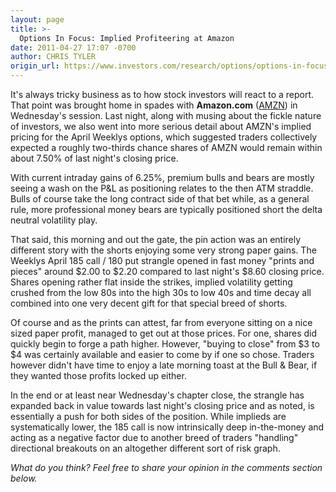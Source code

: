```yaml
---
layout: page
title: >-
  Options In Focus: Implied Profiteering at Amazon
date: 2011-04-27 17:07 -0700
author: CHRIS TYLER
origin_url: https://www.investors.com/research/options/options-in-focus-implied-profiteering-at-amazon/
---
```






It's always tricky business as to how stock investors will react to a report. That point was brought home in spades with **Amazon.com** ([AMZN](https://research.investors.com/quote.aspx?symbol=AMZN)) in Wednesday's session. Last night, along with musing about the fickle nature of investors, we also went into more serious detail about AMZN's implied pricing for the April Weeklys options, which suggested traders collectively expected a roughly two-thirds chance shares of AMZN would remain within about 7.50% of last night's closing price. 

  

With current intraday gains of 6.25%, premium bulls and bears are mostly seeing a wash on the P&L as positioning relates to the then ATM straddle. Bulls of course take the long contract side of that bet while, as a general rule, more professional money bears are typically positioned short the delta neutral volatility play. 

  

That said, this morning and out the gate, the pin action was an entirely different story with the shorts enjoying some very strong paper gains. The Weeklys April 185 call / 180 put strangle opened in fast money "prints and pieces" around $2.00 to $2.20 compared to last night's $8.60 closing price. Shares opening rather flat inside the strikes, implied volatility getting crushed from the low 80s into the high 30s to low 40s and time decay all combined into one very decent gift for that special breed of shorts. 

  

Of course and as the prints can attest, far from everyone sitting on a nice sized paper profit, managed to get out at those prices. For one, shares did quickly begin to forge a path higher. However, "buying to close" from $3 to $4 was certainly available and easier to come by if one so chose. Traders however didn't have time to enjoy a late morning toast at the Bull & Bear, if they wanted those profits locked up either. 

  

In the end or at least near Wednesday's chapter close, the strangle has expanded back in value towards last night's closing price and as noted, is essentially a push for both sides of the position. While implieds are systematically lower, the 185 call is now intrinsically deep in-the-money and acting as a negative factor due to another breed of traders "handling" directional breakouts on an altogether different sort of risk graph.

  

*What do you think? Feel free to share your opinion in the comments section below.*




